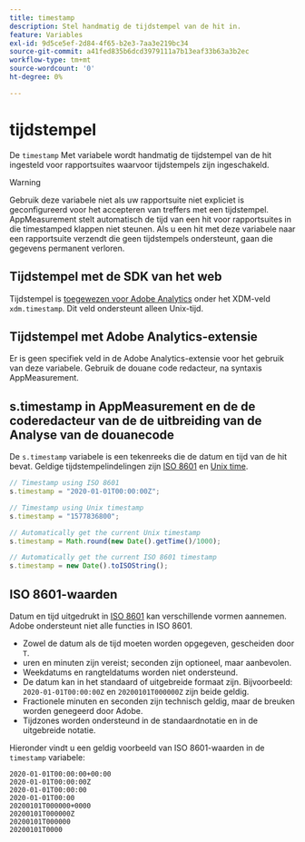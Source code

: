 ```yaml
---
title: timestamp
description: Stel handmatig de tijdstempel van de hit in.
feature: Variables
exl-id: 9d5ce5ef-2d84-4f65-b2e3-7aa3e219bc34
source-git-commit: a41fed835b6dcd3979111a7b13eaf33b63a3b2ec
workflow-type: tm+mt
source-wordcount: '0'
ht-degree: 0%

---
```


# tijdstempel

De `timestamp` Met variabele wordt handmatig de tijdstempel van de hit ingesteld voor rapportsuites waarvoor tijdstempels zijn ingeschakeld.

>[!WARNING]
>
>Gebruik deze variabele niet als uw rapportsuite niet expliciet is geconfigureerd voor het accepteren van treffers met een tijdstempel. AppMeasurement stelt automatisch de tijd van een hit voor rapportsuites in die timestamped klappen niet steunen. Als u een hit met deze variabele naar een rapportsuite verzendt die geen tijdstempels ondersteunt, gaan die gegevens permanent verloren.

## Tijdstempel met de SDK van het web

Tijdstempel is [toegewezen voor Adobe Analytics](https://experienceleague.adobe.com/docs/analytics/implementation/aep-edge/variable-mapping.html) onder het XDM-veld `xdm.timestamp`. Dit veld ondersteunt alleen Unix-tijd.

## Tijdstempel met Adobe Analytics-extensie

Er is geen specifiek veld in de Adobe Analytics-extensie voor het gebruik van deze variabele. Gebruik de douane code redacteur, na syntaxis AppMeasurement.

## s.timestamp in AppMeasurement en de de coderedacteur van de de uitbreiding van de Analyse van de douanecode

De `s.timestamp` variabele is een tekenreeks die de datum en tijd van de hit bevat. Geldige tijdstempelindelingen zijn [ISO 8601](https://en.wikipedia.org/wiki/ISO_8601) en [Unix time](https://en.wikipedia.org/wiki/Unix_time).

```js
// Timestamp using ISO 8601
s.timestamp = "2020-01-01T00:00:00Z";

// Timestamp using Unix timestamp
s.timestamp = "1577836800";

// Automatically get the current Unix timestamp
s.timestamp = Math.round(new Date().getTime()/1000);

// Automatically get the current ISO 8601 timestamp
s.timestamp = new Date().toISOString();
```

## ISO 8601-waarden

Datum en tijd uitgedrukt in [ISO 8601](https://en.wikipedia.org/wiki/ISO_8601) kan verschillende vormen aannemen. Adobe ondersteunt niet alle functies in ISO 8601.

* Zowel de datum als de tijd moeten worden opgegeven, gescheiden door `T`.
* uren en minuten zijn vereist; seconden zijn optioneel, maar aanbevolen.
* Weekdatums en rangteldatums worden niet ondersteund.
* De datum kan in het standaard of uitgebreide formaat zijn. Bijvoorbeeld: `2020-01-01T00:00:00Z` en `20200101T000000Z` zijn beide geldig.
* Fractionele minuten en seconden zijn technisch geldig, maar de breuken worden genegeerd door Adobe.
* Tijdzones worden ondersteund in de standaardnotatie en in de uitgebreide notatie.

Hieronder vindt u een geldig voorbeeld van ISO 8601-waarden in de `timestamp` variabele:

```text
2020-01-01T00:00:00+00:00
2020-01-01T00:00:00Z
2020-01-01T00:00:00
2020-01-01T00:00
20200101T000000+0000
20200101T000000Z
20200101T000000
20200101T0000
```
